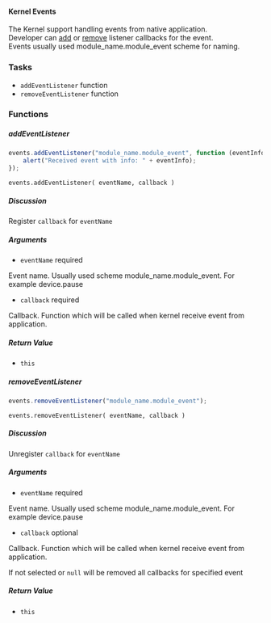 #### Kernel Events

The Kernel support handling events from native application.  
Developer can [add](#addeventlistener) or
[remove](#removeeventlistener) listener callbacks for the event.  
Events usually used module_name.module_event scheme for naming.

### Tasks

  * `addEventListener` function
  * `removeEventListener` function

### Functions

##### addEventListener

```javascript
events.addEventListener("module_name.module_event", function (eventInfo) {  
    alert("Received event with info: " + eventInfo);  
});
```

`events.addEventListener( eventName, callback )`

##### Discussion

Register `callback` for `eventName`

##### Arguments

  * `eventName` required

Event name. Usually used scheme module_name.module_event. For example
device.pause

  * `callback` required

Callback. Function which will be called when kernel receive event from
application.

##### Return Value

  * `this`

##### removeEventListener

```javascript
events.removeEventListener("module_name.module_event");
```

`events.removeEventListener( eventName, callback )`

##### Discussion

Unregister `callback` for `eventName`

##### Arguments

  * `eventName` required

Event name. Usually used scheme module_name.module_event. For example
device.pause

  * `callback` optional

Callback. Function which will be called when kernel receive event from application.

If not selected or `null` will be removed all callbacks for specified event

##### Return Value

  * `this`